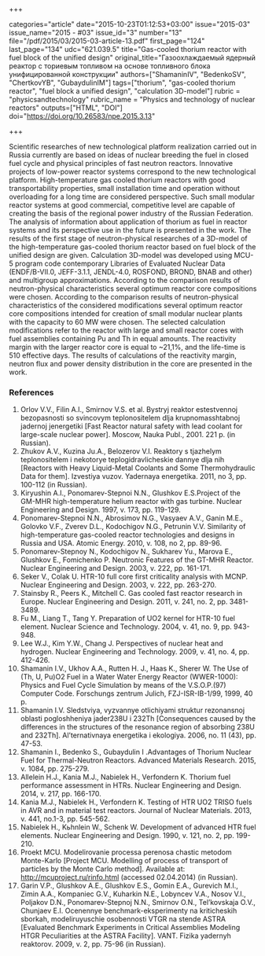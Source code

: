 +++

categories="article"
date="2015-10-23T01:12:53+03:00"
issue="2015-03"
issue_name="2015 - #03"
issue_id="3"
number="13"
file="/pdf/2015/03/2015-03-article-13.pdf"
first_page="124"
last_page="134"
udc="621.039.5"
title="Gas-cooled thorium reactor with fuel block of the unified design"
original_title="Газоохлаждаемый ядерный реактор с ториевым топливом на основе топливного блока унифицированной конструкции"
authors=["ShamaninIV", "BedenkoSV", "ChertkovYB", "GubaydulinIM"]
tags=["thorium", "gas-cooled thorium reactor", "fuel block a unified design", "calculation 3D-model"]
rubric = "physicsandtechnology"
rubric_name = "Physics and technology of nuclear reactors"
outputs=["HTML", "DOI"]
doi="https://doi.org/10.26583/npe.2015.3.13"

+++

Scientific researches of new technological platform realization carried out in Russia currently are based on ideas of nuclear breeding the fuel in closed fuel cycle and physical principles of fast neutron reactors. Innovative projects of low-power reactor systems correspond to the new technological platform. High-temperature gas cooled thorium reactors with good transportability properties, small installation time and operation without overloading for a long time are considered perspective. Such small modular reactor systems at good commercial, competitive level are capable of creating the basis of the regional power industry of the Russian Federation. The analysis of information about application of thorium as fuel in reactor systems and its perspective use in the future is presented in the work. The results of the first stage of neutron-physical researches of a 3D-model of the high-temperature gas-cooled thorium reactor based on fuel block of the unified design are given. Calculation 3D-model was developed using MCU-5 program code contemporary Libraries of Evaluated Nuclear Data (ENDF/B-VII.0, JEFF-3.1.1, JENDL-4.0, ROSFOND, BROND, BNAB and other) and multigroup approximations. According to the comparison results of neutron-physical characteristics several optimum reactor core compositions were chosen. According to the comparison results of neutron-physical characteristics of the considered modifications several optimum reactor core compositions intended for creation of small modular nuclear plants with the capacity to 60 MW were chosen. The selected calculation modifications refer to the reactor with large and small reactor cores with fuel assemblies containing Pu and Th in equal amounts. The reactivity margin with the larger reactor core is equal to ~21,1%, and the life-time is 510 effective days. The results of calculations of the reactivity margin, neutron flux and power density distribution in the core are presented in the work.

### References

1. Orlov V.V., Filin A.I., Smirnov V.S. et al. Bystryj reaktor estestvennoj bezopasnosti so svincovym teplonositelem dlja krupnomasshtabnoj jadernoj jenergetiki [Fast Reactor natural safety with lead coolant for large-scale nuclear power]. Moscow, Nauka Publ., 2001. 221 p. (in Russian).
2. Zhukov A.V., Kuzina Ju.A., Belozerov V.I. Reaktory s tjazhelym teplonositelem i nekotorye teplogidravlicheskie dannye dlja nih [Reactors with Heavy Liquid-Metal Coolants and Some Thermohydraulic Data for them]. Izvestiya vuzov. Yadernaya energetika. 2011, no 3, pp. 100-112 (in Russian).
3. Kiryushin A.I., Ponomarev-Stepnoi N.N., Glushkov E.S.Project of the GM-MHR high-temperature helium reactor with gas turbine. Nuclear Engineering and Design. 1997, v. 173, pp. 119-129.
4. Ponomarev-Stepnoi N.N., Abrosimov N.G., Vasyaev A.V., Ganin M.E., Golovko V.F., Zverev D.L., Kodochigov N.G., Petrunin V.V. Similarity of high-temperature gas-cooled reactor technologies and designs in Russia and USA. Atomic Energy. 2010, v. 108, no 2, pp. 89-96.
5. Ponomarev-Stepnoy N., Kodochigov N., Sukharev Yu., Marova E., Glushkov E., Fomichenko P. Neutronic Features of the GT-MHR Reactor. Nuclear Engineering and Design. 2003, v. 222, pp. 161-171.
6. Seker V., Сolak U. HTR-10 full core first criticality analysis with MCNP. Nuclear Engineering and Design. 2003, v. 222, pp. 263-270.
7. Stainsby R., Peers K., Mitchell C. Gas cooled fast reactor research in Europe. Nuclear Engineering and Design. 2011, v. 241, no. 2, pp. 3481-3489.
8. Fu M., Liang T., Tang Y. Preparation of UO2 kernel for HTR-10 fuel element. Nuclear Science and Technology. 2004, v. 41, no. 9, pp. 943-948.
9. Lee W.J., Kim Y.W., Chang J. Perspectives of nuclear heat and hydrogen. Nuclear Engineering and Technology. 2009, v. 41, no. 4, pp. 412-426.
10. Shamanin I.V., Ukhov A.A., Rutten H. J., Haas K., Sherer W. The Use of (Th, U, Pu)O2 Fuel in a Water Water Energy Reactor (WWER-1000): Physics and Fuel Cycle Simulation by means of the V.S.O.P.(97) Computer Code. Forschungs zentrum Julich, FZJ-ISR-IB-1/99, 1999, 40 p.
11. Shamanin I.V. Sledstviya, vyzvannye otlichiyami struktur rezonansnoj oblasti pogloshheniya jader238U i 232Th [Consequences caused by the differences in the structures of the resonance region of absorbing 238U and 232Th]. Al’ternativnaya energetika i ekologiya. 2006, no. 11 (43), pp. 47-53.
12. Shamanin I., Bedenko S., Gubaydulin I .Advantages of Thorium Nuclear Fuel for Thermal-Neutron Reactors. Advanced Materials Research. 2015, v. 1084, pp. 275-279.
13. Allelein H.J., Kania M.J., Nabielek H., Verfondern K. Thorium fuel performance assessment in HTRs. Nuclear Engineering and Design. 2014, v. 217, pp. 166-170.
14. Kania M.J., Nabielek H., Verfondern K. Testing of HTR UO2 TRISO fuels in AVR and in material test reactors. Journal of Nuclear Materials. 2013, v. 441, no.1-3, pp. 545-562.
15. Nabielek H., Kьhnlein W., Schenk W. Development of advanced HTR fuel elements. Nuclear Engineering and Design. 1990, v. 121, no. 2, pp. 199-210.
16. Proekt MCU. Modelirovanie processa perenosa chastic metodom Monte-Karlo [Project MCU. Modelling of process of transport of particles by the Monte Carlo method]. Available at: http://mcuproject.ru/rinfo.html (accessed 02.04.2014) (in Russian).
17. Garin V.P., Glushkov A.E., Glushkov E.S., Gomin E.A., Gurevich M.I., Zimin A.A., Kompaniec G.V., Kuharkin N.E., Lobyncev V.A., Nosov V.I., Poljakov D.N., Ponomarev-Stepnoj N.N., Smirnov O.N., Tel’kovskaja O.V., Chunjaev E.I. Ocenennye benchmark-eksperimenty na kriticheskih sborkah, modeliruyuschie osobennosti VTGR na stende ASTRA [Evaluated Benchmark Experiments in Critical Assemblies Modeling HTGR Peculiarities at the ASTRA Facility]. VANT. Fizika yadernyh reaktorov. 2009, v. 2, pp. 75-96 (in Russian).
